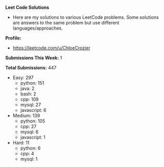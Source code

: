 **Leet Code Solutions**

- Here are my solutions to various LeetCode problems. Some solutions are answers to the same problem but use different languages/approaches.

**Profile:**

- https://leetcode.com/u/ChloeCrozier

**Submissions This Week:** 1

**Total Submissions:** 447
- Easy: 297
  - python: 151
  - java: 2
  - bash: 2
  - cpp: 109
  - mysql: 27
  - javascript: 6
- Medium: 139
  - python: 105
  - cpp: 27
  - mysql: 6
  - javascript: 1
- Hard: 11
  - python: 6
  - cpp: 4
  - mysql: 1